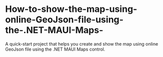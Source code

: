 # How-to-show-the-map-using-online-GeoJson-file-using-the-.NET-MAUI-Maps-
A quick-start project that helps you create and show the map using online GeoJson file using the .NET MAUI Maps control.
